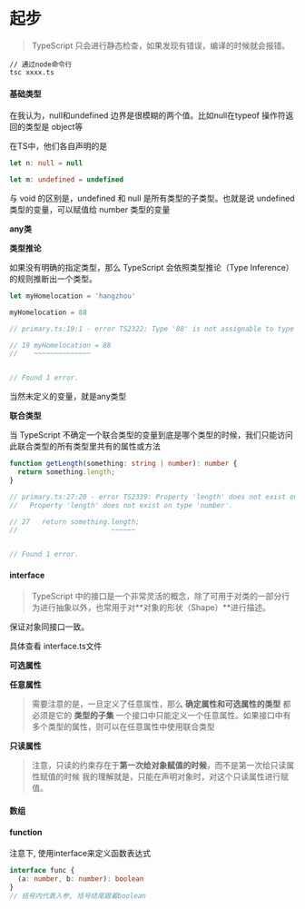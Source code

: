 # 起步

> TypeScript 只会进行静态检查，如果发现有错误，编译的时候就会报错。

```
// 通过node命令行
tsc xxxx.ts
```


#### 基础类型

在我认为，null和undefined 边界是很模糊的两个值。比如null在typeof 操作符返回的类型是 object等

在TS中，他们各自声明的是

```ts
let n: null = null

let m: undefined = undefined
```

与 void 的区别是，undefined 和 null 是所有类型的子类型。也就是说 undefined 类型的变量，可以赋值给 number 类型的变量


**any类**

**类型推论**

如果没有明确的指定类型，那么 TypeScript 会依照类型推论（Type Inference）的规则推断出一个类型。

```ts
let myHomelocation = 'hangzhou'

myHomelocation = 88

// primary.ts:19:1 - error TS2322: Type '88' is not assignable to type 'string'.

// 19 myHomelocation = 88
//    ~~~~~~~~~~~~~~


// Found 1 error.

```

当然未定义的变量，就是any类型


**联合类型**

当 TypeScript 不确定一个联合类型的变量到底是哪个类型的时候，我们只能访问此联合类型的所有类型里共有的属性或方法

```ts
function getLength(something: string | number): number {
  return something.length;
}

// primary.ts:27:20 - error TS2339: Property 'length' does not exist on type 'string | number'.
//   Property 'length' does not exist on type 'number'.

// 27   return something.length;
//                       ~~~~~~


// Found 1 error.

```


#### interface

> TypeScript 中的接口是一个非常灵活的概念，除了可用于对类的一部分行为进行抽象以外，也常用于对**对象的形状（Shape）**进行描述。

保证对象同接口一致。

具体查看 interface.ts文件

**可选属性**

**任意属性**

> 需要注意的是，一旦定义了任意属性，那么 **确定属性和可选属性的类型** 都必须是它的 **类型的子集**
> 一个接口中只能定义一个任意属性。如果接口中有多个类型的属性，则可以在任意属性中使用联合类型

**只读属性**

> 注意，只读的约束存在于**第一次给对象赋值的时候**，而不是第一次给只读属性赋值的时候
> 我的理解就是，只能在声明对象时，对这个只读属性进行赋值。

#### 数组

#### function

注意下, 使用interface来定义函数表达式
```ts
interface func {
  (a: number, b: number): boolean
}
// 括号内代表入参, 括号结尾跟着boolean
```

